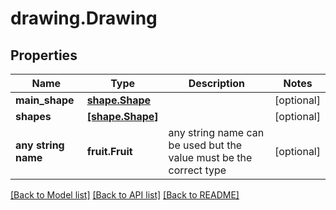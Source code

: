 # drawing.Drawing

## Properties
Name | Type | Description | Notes
------------ | ------------- | ------------- | -------------
**main_shape** | [**shape.Shape**](Shape.md) |  | [optional] 
**shapes** | [**[shape.Shape]**](Shape.md) |  | [optional] 
**any string name** | **fruit.Fruit** | any string name can be used but the value must be the correct type | [optional]

[[Back to Model list]](../README.md#documentation-for-models) [[Back to API list]](../README.md#documentation-for-api-endpoints) [[Back to README]](../README.md)


